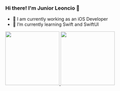 ### Hi there! I'm Junior Leoncio 👋


- 🔭 I am currently working as an iOS Developer
- 🌱 I’m currently learning Swift and SwiftUI

<div>
  <a href="https://github.com/juniorleoncio">
  <img height="170em" src="https://github-readme-stats.vercel.app/api?username=juniorleoncio&show_icons=true&theme=dracula&include_all_comits=true&count_private=true"/>
  <img height="170em" src="https://github-readme-stats.vercel.app/api/top-langs/?username=juniorleoncio&layout=compact&langs_count=16&theme=dracula"/>
 </div>

  
